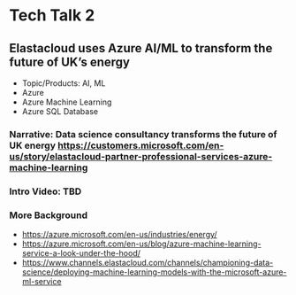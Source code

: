 # Tech Talk 2

## Elastacloud uses Azure AI/ML to transform the future of UK’s energy

* Topic/Products: AI, ML
* Azure
* Azure Machine Learning
* Azure SQL Database

### Narrative:  Data science consultancy transforms the future of UK energy <https://customers.microsoft.com/en-us/story/elastacloud-partner-professional-services-azure-machine-learning>

### Intro Video: TBD

### More Background

* <https://azure.microsoft.com/en-us/industries/energy/>
* <https://azure.microsoft.com/en-us/blog/azure-machine-learning-service-a-look-under-the-hood/>
* <https://www.channels.elastacloud.com/channels/championing-data-science/deploying-machine-learning-models-with-the-microsoft-azure-ml-service>
